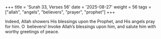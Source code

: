 +++
title = 'Surah 33, Verses 56'
date = '2025-08-27'
weight = 56
tags = ["allah", "angels", "believers", "prayer", "prophet"]
+++

Indeed, Allah showers His blessings upon the Prophet, and His angels pray for him. O  believers! Invoke Allah’s blessings upon him, and salute him with worthy greetings of peace.